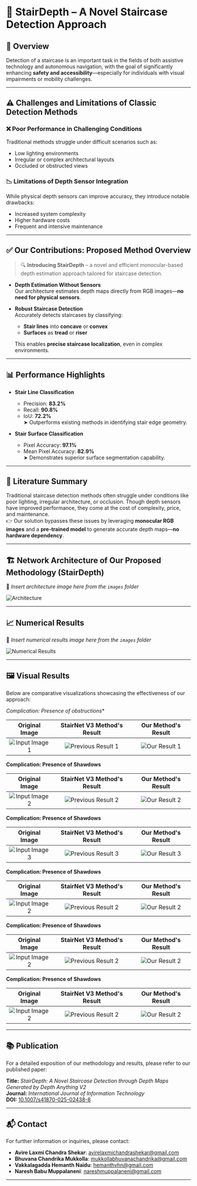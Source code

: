 # 🚀 StairDepth – A Novel Staircase Detection Approach

## 🧭 Overview

Detection of a staircase is an important task in the fields of both assistive technology and autonomous navigation, with the goal of significantly enhancing **safety and accessibility**—especially for individuals with visual impairments or mobility challenges.

---

## ⚠️ Challenges and Limitations of Classic Detection Methods

### ❌ Poor Performance in Challenging Conditions

Traditional methods struggle under difficult scenarios such as:

- Low lighting environments  
- Irregular or complex architectural layouts  
- Occluded or obstructed views  

### 📉 Limitations of Depth Sensor Integration

While physical depth sensors can improve accuracy, they introduce notable drawbacks:

- Increased system complexity  
- Higher hardware costs  
- Frequent and intensive maintenance  

---

## ✅ Our Contributions: Proposed Method Overview

> 🔍 **Introducing StairDepth** – a novel and efficient monocular-based depth estimation approach tailored for staircase detection.

- **Depth Estimation Without Sensors**  
  Our architecture estimates depth maps directly from RGB images—**no need for physical sensors**.

- **Robust Staircase Detection**  
  Accurately detects staircases by classifying:
  - **Stair lines** into **concave** or **convex**
  - **Surfaces** as **tread** or **riser**

  This enables **precise staircase localization**, even in complex environments.

---

## 📊 Performance Highlights

- **Stair Line Classification**  
  - Precision: **83.2%**  
  - Recall: **90.8%**  
  - IoU: **72.2%**  
  ➤ Outperforms existing methods in identifying stair edge geometry.

- **Stair Surface Classification**  
  - Pixel Accuracy: **97.1%**  
  - Mean Pixel Accuracy: **82.9%**  
  ➤ Demonstrates superior surface segmentation capability.

---

## 🧠 Literature Summary

Traditional staircase detection methods often struggle under conditions like poor lighting, irregular architecture, or occlusion. Though depth sensors have improved performance, they come at the cost of complexity, price, and maintenance.  
👉 Our solution bypasses these issues by leveraging **monocular RGB images** and a **pre-trained model** to generate accurate depth maps—**no hardware dependency**.

---

## 🏗️ Network Architecture of Our Proposed Methodology (StairDepth)

📌 *Insert architecture image here from the `images` folder*

![Architecture]([[images/architecture.jpg](https://github.com/ChandrikaBhuvana/staircase-detection/blob/main/Images/Stairdepth_architecture_.png](https://github.com/ChandrikaBhuvana/staircase-detection/blob/main/Images/Stairdepth_architecture_.png?raw=true)))

---

## 📈 Numerical Results

📌 *Insert numerical results image here from the `images` folder*

![Numerical Results](images/numerical_results.jpg)

---

## 🖼️ Visual Results

Below are comparative visualizations showcasing the effectiveness of our approach:

*Complication: Presence of obstructions**

| Original Image | StairNet V3 Method's Result | Our Method's Result |
|:--------------:|:------------------------:|:-------------------:|
| ![Input Image 1](https://github.com/ChandrikaBhuvana/staircase-detection/blob/main/Images/input/clg_2.jpeg) | ![Previous Result 1](https://github.com/ChandrikaBhuvana/staircase-detection/blob/main/Images/v3_results/clg_2.jpeg?raw=true) | ![Our Result 1](https://github.com/ChandrikaBhuvana/staircase-detection/blob/main/Images/stairDepth_results/clg_2.jpeg?raw=true) |

**Complication: Presence of Shawdows**

| Original Image | StairNet V3 Method's Result | Our Method's Result |
|:--------------:|:------------------------:|:-------------------:|
| ![Input Image 2](https://github.com/ChandrikaBhuvana/staircase-detection/blob/main/Images/input/clg_3.jpeg?raw=true) | ![Previous Result 2](https://github.com/ChandrikaBhuvana/staircase-detection/blob/main/Images/v3_results/clg_3.jpeg?raw=true) | ![Our Result 2](https://github.com/ChandrikaBhuvana/staircase-detection/blob/main/Images/stairDepth_results/clg_3.jpeg?raw=true) |

**Complication: Presence of Shawdows**

| Original Image | StairNet V3 Method's Result | Our Method's Result |
|:--------------:|:------------------------:|:-------------------:|
| ![Input Image 3](https://github.com/ChandrikaBhuvana/staircase-detection/blob/main/Images/input/clg_4.jpeg?raw=true) | ![Previous Result 3](https://github.com/ChandrikaBhuvana/staircase-detection/blob/main/Images/v3_results/clg_4.jpeg?raw=true) | ![Our Result 3](https://github.com/ChandrikaBhuvana/staircase-detection/blob/main/Images/stairDepth_results/clg_4.jpeg?raw=true) |

**Complication: Presence of Shawdows**

| Original Image | StairNet V3 Method's Result | Our Method's Result |
|:--------------:|:------------------------:|:-------------------:|
| ![Input Image 2](https://github.com/ChandrikaBhuvana/staircase-detection/blob/main/Images/input/clg_3.jpeg?raw=true) | ![Previous Result 2](https://github.com/ChandrikaBhuvana/staircase-detection/blob/main/Images/v3_results/clg_3.jpeg?raw=true) | ![Our Result 2](https://github.com/ChandrikaBhuvana/staircase-detection/blob/main/Images/stairDepth_results/clg_3.jpeg?raw=true) |

**Complication: Presence of Shawdows**

| Original Image | StairNet V3 Method's Result | Our Method's Result |
|:--------------:|:------------------------:|:-------------------:|
| ![Input Image 2](https://github.com/ChandrikaBhuvana/staircase-detection/blob/main/Images/input/clg_3.jpeg?raw=true) | ![Previous Result 2](https://github.com/ChandrikaBhuvana/staircase-detection/blob/main/Images/v3_results/clg_3.jpeg?raw=true) | ![Our Result 2](https://github.com/ChandrikaBhuvana/staircase-detection/blob/main/Images/stairDepth_results/clg_3.jpeg?raw=true) |

**Complication: Presence of Shawdows**

| Original Image | StairNet V3 Method's Result | Our Method's Result |
|:--------------:|:------------------------:|:-------------------:|
| ![Input Image 2](https://github.com/ChandrikaBhuvana/staircase-detection/blob/main/Images/input/clg_3.jpeg?raw=true) | ![Previous Result 2](https://github.com/ChandrikaBhuvana/staircase-detection/blob/main/Images/v3_results/clg_3.jpeg?raw=true) | ![Our Result 2](https://github.com/ChandrikaBhuvana/staircase-detection/blob/main/Images/stairDepth_results/clg_3.jpeg?raw=true) |

---

## 📚 Publication

For a detailed exposition of our methodology and results, please refer to our published paper:

**Title:** *StairDepth: A Novel Staircase Detection through Depth Maps Generated by Depth Anything V2*  
**Journal:** *International Journal of Information Technology*  
**DOI:** [10.1007/s41870-025-02438-8](https://doi.org/10.1007/s41870-025-02438-8)

---

## 📬 Contact

For further information or inquiries, please contact:

- **Avire Laxmi Chandra Shekar**: [avirelaxmichandrashekar@gmail.com](mailto:avirelaxmichandrashekar@gmail.com)  
- **Bhuvana Chandrika Mukkolla**: [mukkollabhuvanachandrika@gmail.com](mailto:mukkollabhuvanachandrika@gmail.com)  
- **Vakkalagadda Hemanth Naidu**: [hemanthvhn@gmail.com](mailto:hemanthvhn@gmail.com)  
- **Naresh Babu Muppalaneni**: [nareshmuppalaneni@gmail.com](mailto:nareshmuppalaneni@gmail.com)

---
